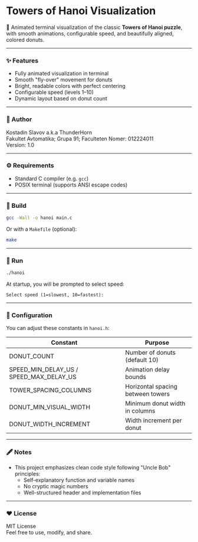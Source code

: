# Towers of Hanoi Visualization

🗼 Animated terminal visualization of the classic **Towers of Hanoi puzzle**, with smooth animations, configurable speed, and beautifully aligned, colored donuts.

---

### ✨ Features
- Fully animated visualization in terminal
- Smooth "fly-over" movement for donuts
- Bright, readable colors with perfect centering
- Configurable speed (levels 1–10)
- Dynamic layout based on donut count

---

### 📝 Author
Kostadin Slavov a.k.a ThunderHorn  
Fakultet Avtomatika; Grupa 91; Faculteten Nomer: 012224011  
Version: 1.0

---

### ⚙️ Requirements
- Standard C compiler (e.g. `gcc`)
- POSIX terminal (supports ANSI escape codes)

---

### 🔧 Build
```bash
gcc -Wall -o hanoi main.c
```

Or with a `Makefile` (optional):
```bash
make
```

---

### 🚀 Run
```bash
./hanoi
```

At startup, you will be prompted to select speed:
```
Select speed (1=slowest, 10=fastest):
```

---

### 🔩 Configuration
You can adjust these constants in `hanoi.h`:

| Constant | Purpose |
| -------- | ------- |
| DONUT_COUNT | Number of donuts (default 10) |
| SPEED_MIN_DELAY_US / SPEED_MAX_DELAY_US | Animation delay bounds |
| TOWER_SPACING_COLUMNS | Horizontal spacing between towers |
| DONUT_MIN_VISUAL_WIDTH | Minimum donut width in columns |
| DONUT_WIDTH_INCREMENT | Width increment per donut |

---

### 🖋️ Notes
- This project emphasizes clean code style following "Uncle Bob" principles:
    - Self-explanatory function and variable names
    - No cryptic magic numbers
    - Well-structured header and implementation files

---

### ❤️ License
MIT License  
Feel free to use, modify, and share.
